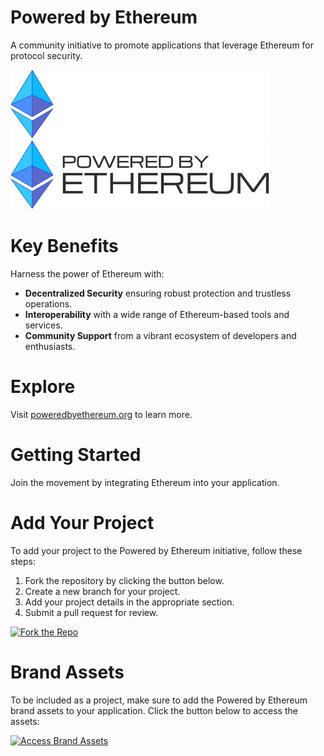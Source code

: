 # Powered by Ethereum

A community initiative to promote applications that leverage Ethereum for protocol security.

![Powered by Ethereum](public/images/logo-dark.png#gh-dark-mode-only)
![Powered by Ethereum](public/images/logo-light.png#gh-light-mode-only)

# Key Benefits

Harness the power of Ethereum with:
* **Decentralized Security** ensuring robust protection and trustless operations.
* **Interoperability** with a wide range of Ethereum-based tools and services.
* **Community Support** from a vibrant ecosystem of developers and enthusiasts.

# Explore
Visit [poweredbyethereum.org](https://poweredbyethereum.org) to learn more.

# Getting Started
Join the movement by integrating Ethereum into your application.

# Add Your Project
To add your project to the Powered by Ethereum initiative, follow these steps:
1. Fork the repository by clicking the button below.
2. Create a new branch for your project.
3. Add your project details in the appropriate section.
4. Submit a pull request for review.

[![Fork the Repo](https://img.shields.io/badge/Fork%20the%20Repo-blue?style=for-the-badge&logo=github)](https://github.com/circle-dot/poweredbyethereum/fork)

# Brand Assets
To be included as a project, make sure to add the Powered by Ethereum brand assets to your application. Click the button below to access the assets:

[![Access Brand Assets](https://img.shields.io/badge/Access%20Brand%20Assets-blue?style=for-the-badge&logo=figma&logoColor=white)](https://www.figma.com/community/file/1469380523456045740/powered-by-ethereum)